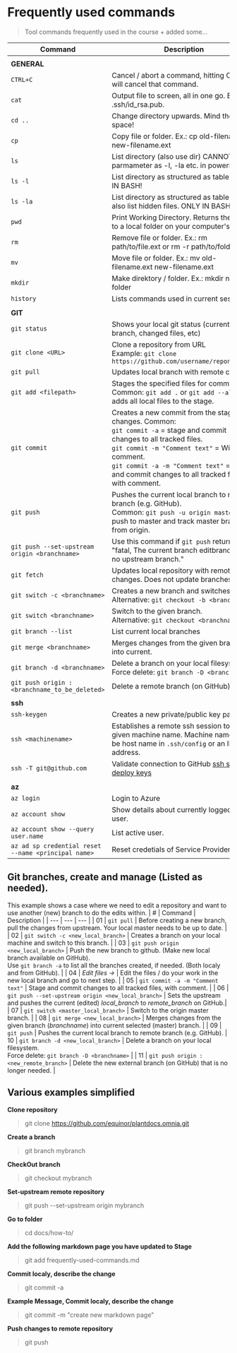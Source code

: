 # Frequently used commands

>Tool commands frequently used in the course + added some...

| Command | Description |
| --- | --- |
|   |
| **GENERAL** |
| `CTRL+C` | Cancel / abort a command, hitting CTRL+C will cancel that command. |
| `cat` | Output file to screen, all in one go. Ex.: cat .ssh/id_rsa.pub. |
| `cd ..` | Change directory upwards. Mind the space! |
| `cp` | Copy file or folder. Ex.: cp old-filename.ext new-filename.ext |
| `ls` | List directory (also use dir) CANNOT use parmameter as -l, -la etc. in powershell |
| `ls -l` | List directory as structured as table. ONLY IN BASH! |
| `ls -la` | List directory as structured as table. -a also list hidden files. ONLY IN BASH! |
| `pwd` | Print Working Directory. Returns the path to a local folder on your computer's disk. |
| `rm` | Remove file or folder. Ex.: rm path/to/file.ext or rm -r path/to/folder |
| `mv` | Move file or folder. Ex.: mv old-filename.ext new-filename.ext |
| `mkdir` | Make direktory / folder. Ex.: mkdir new-folder |
| `history` | Lists commands used in current session. |
|   |
| **GIT** |
| `git status` | Shows your local git status (current branch, changed files, etc) |
| `git clone <URL>` | Clone a repository from URL <br/>Example:  `git clone https://github.com/username/reponame.git`|
| `git pull` | Updates local branch with remote changes |
| `git add <filepath>` | Stages the specified files for commit. <br/>Common: `git add .`  or `git add --all` = adds all local files to the stage. |
| `git commit` | Creates a new commit from the staged changes. Common: <br/>`git commit -a`  = stage and commit changes to all tracked files. <br/>`git commit -m "Comment text"` = With comment. <br/>`git commit -a -m "Comment text"` = stage and commit changes to all tracked files, with comment.|
| `git push` | Pushes the current local branch to remote branch (e.g. GitHub). <br/> Common: `git push -u origin master` = push to master and track master branch from origin.|
| `git push --set-upstream origin <branchname>` | Use this command if `git push` returns "fatal, The current branch editbranch has no upstream branch." |
| `git fetch` | Updates local repository with remote changes. Does not update branches. |
| `git switch -c <branchname>` | Creates a new branch and switches to it. <br/> Alternative: `git checkout -b <branchname>` |
| `git switch <branchname>` | Switch to the given branch. <br/> Alternative:  `git checkout <branchname>` |
| `git branch --list` | List current local branches |
| `git merge <branchname>` | Merges changes from the given branch into current. |
| `git branch -d <branchname>` | Delete a branch on your local filesystem. <br/> Force delete: `git branch -D <branchname>` |
| `git push origin :<branchname_to_be_deleted>` | Delete a remote branch (on GitHub). |
|   |
| **ssh** |
| `ssh-keygen` | Creates a new private/public key pair. |
| `ssh <machinename>` | Establishes a remote ssh session to the given machine name. Machine name can be host name in `.ssh/config` or an  IP address. |
| `ssh -T git@github.com` | Validate connection to GitHub [ssh setup, deploy keys](https://docs.github.com/en/free-pro-team@latest/github/authenticating-to-github/connecting-to-github-with-ssh) |
|   |
| **az** |
| `az login` | Login to Azure |
| `az account show` | Show details about currently logged-in user. |
| `az account show --query user.name` | List active user. |
| `az ad sp credential reset --name <principal name>`| Reset credetials of Service Provider (SP). |


## Git branches, create and manage (Listed as needed).
This example shows a case where we need to edit a repository and want to use another (new) branch to do the edits within.
| #   | Command   | Description |
| --- | --- | --- |
| 01 | `git pull` | Before creating a new branch, pull the changes from upstream. Your local master needs to be up to date. |
| 02 | `git switch -c <new_local_branch>` | Creates a branch on your local machine and switch to this branch. |
| 03 | `git push origin <new_local_branch>` | Push the new branch to github. (Make new local branch available on GitHub). <br/> Use `git branch -a` to list all the branches created, if needed. (Both localy and from GitHub). |
| 04 | *Edit files ->* | Edit the files  / do your work in the new local branch and go to next step. |
| 05 | `git commit -a -m "Comment text"` | Stage and commit changes to all tracked files, with comment. |
| 06 | `git push --set-upstream origin <new_local_branch>` | Sets the upstream and pushes the current (edited) *local_branch* to *remote_branch* on GitHub.|
| 07 | `git switch <master_local_branch>` | Switch to the origin master branch. |
| 08 | `git merge <new_local_branch>` | Merges changes from the given branch (*branchname*) into current selected (master) branch. |
| 09 | `git push` | Pushes the current local branch to remote branch (e.g. GitHub).
| 10 | `git branch -d <new_local_branch>` | Delete a branch on your local filesystem. <br/> Force delete: `git branch -D <branchname>` |
| 11 | `git push origin :<new_remote_branch>` | Delete the new external branch (on GitHub) that is no longer needed. |


## Various examples simplified ##

**Clone repository**
>git clone https://github.com/equinor/plantdocs.omnia.git

**Create a branch**
>git branch mybranch

**CheckOut branch**
>git checkout mybranch

**Set-upstream remote repository**
>git push --set-upstream origin mybranch

**Go to folder**
>cd docs/how-to/

**Add the following markdown page you have updated to Stage**
>git add frequently-used-commands.md

**Commit localy, describe the change**
>git commit -a

**Example Message, Commit localy, describe the change**
>git commit -m "create new markdown page"

**Push changes to remote repository**
>git push
